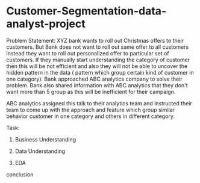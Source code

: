 # Customer-Segmentation-data-analyst-project




Problem Statement:  XYZ bank wants to roll out Christmas offers to their customers. But Bank does not want to roll out same offer to all customers  instead they want to roll out personalized offer to particular set of customers. If they manually start understanding the category of customer then this will be not efficient and also they will not be able to uncover the hidden pattern in the data ( pattern which group certain kind of customer in one category). Bank approached ABC analytics company to solve their problem. Bank also shared information with ABC analytics that they don't want more than 5 group as this will be inefficient for their campaign.

ABC analytics assigned this talk to their analytics team and instructed their team to come up with the approach and feature which group similar behavior customer in one category and others in different category.

Task:

1. Business Understanding

2. Data Understanding

3. EDA

conclusion
